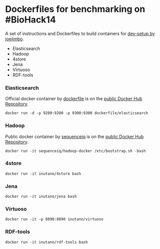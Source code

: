 Dockerfiles for benchmarking on #BioHack14
==============

A set of instructions and Dockerfiles to build containers for [dev-setup by joejimbo](https://github.com/joejimbo/dev-setup).

- Elasticsearch
- Hadoop
- 4store
- Jena
- Virtuoso
- RDF-tools

### Elasticsearch

Official docker container by [dockerfile](https://registry.hub.docker.com/u/dockerfile/) is on the [public Docker Hub Repository](https://registry.hub.docker.com/u/dockerfile/elasticsearch/).

```
docker run -d -p 9200:9200 -p 9300:9300 dockerfile/elasticsearch
```

### Hadoop

Public docker container by [sequenceiq](http://sequenceiq.com) is on the [public Docker Hub Repository](https://registry.hub.docker.com/u/sequenceiq/hadoop-docker/).

```
docker run -it sequenceiq/hadoop-docker /etc/bootstrap.sh -bash
```

### 4store

```
docker run -it inutano/4store bash
```

### Jena

```
docker run -it inutano/jena bash
```
### Virtuoso

```
docker run -it -p 8890:8890 inutano/virtuoso
```

### RDF-tools

```
docker run -it inutano/rdf-tools bash
```
